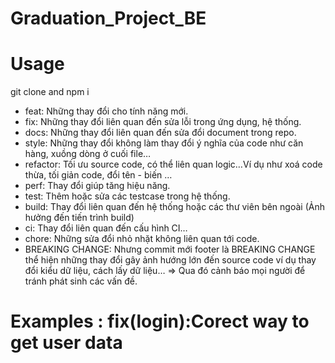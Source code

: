 # Graduation_Project_BE
# Usage 
git clone and npm i

- feat: Những thay đổi cho tính năng mới.
- fix: Những thay đổi liên quan đến sửa lỗi trong ứng dụng, hệ thống.
- docs: Những thay đổi liên quan đến sửa đổi document trong repo.
- style: Những thay đổi không làm thay đổi ý nghĩa của code như căn hàng, xuồng dòng ở cuối file…
- refactor: Tối ưu source code, có thể liên quan logic…Ví dụ như xoá code thừa, tối giản code, đổi tên - biến …
- perf: Thay đổi giúp tăng hiệu năng.
- test: Thêm hoặc sửa các testcase trong hệ thống.
- build: Thay đổi liên quan đến hệ thống hoặc các thư viên bên ngoài (Ảnh hưởng đến tiến trình build)
- ci: Thay đổi liên quan đến cấu hình CI…
- chore: Những sửa đổi nhỏ nhặt không liên quan tới code.
- BREAKING CHANGE: Nhưng commit mới footer là BREAKING CHANGE thể hiện những thay đổi gây ảnh hướng lớn đến source code ví dụ thay đổi kiểu dữ liệu, cách lấy dữ liệu… => Qua đó cảnh báo mọi người để tránh phát sinh các vấn đề.
# Examples : fix(login):Corect way to get user data